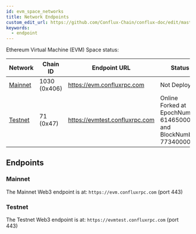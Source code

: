 ```yaml
---
id: evm_space_networks
title: Network Endpoints
custom_edit_url: https://github.com/Conflux-Chain/conflux-doc/edit/master/docs/EVM-Space/networks.md
keywords:
  - endpoint
---
```


Ethereum Virtual Machine (EVM) Space status:

<div class="networks-table"></div>

Network  | Chain ID                | Endpoint URL | Status
-------- | ----------------------- | ------------ | -----------
[Mainnet](#mainnet) | 1030 (0x406) | <https://evm.confluxrpc.com> | Not Deployed
[Testnet](#testnet) | 71 (0x47) | <https://evmtest.confluxrpc.com> | Online <br/> Forked at EpochNumber 61465000 and BlockNumber 77340000

## Endpoints

### Mainnet

The Mainnet Web3 endpoint is at: `https://evm.confluxrpc.com` (port 443)

### Testnet

The Testnet Web3 endpoint is at: `https://evmtest.confluxrpc.com` (port 443)
